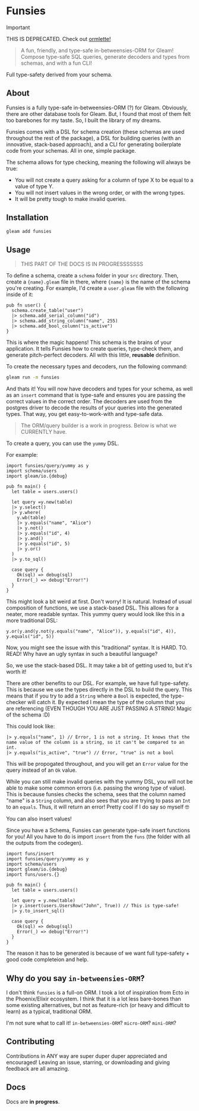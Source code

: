 # Funsies

>[!IMPORTANT]
>THIS IS DEPRECATED. Check out [ormlette!](https://github.com/ashercn97/ormlette)


> A fun, friendly, and type-safe in-betweensies-ORM for Gleam! Compose type-safe SQL queries, generate decoders and types from schemas, and with a fun CLI!

Full type-safety derived from your schema.

## About

Funsies is a fully type-safe in-betweensies-ORM (?) for Gleam. Obviously, there are other database tools for Gleam. But, I found that most of them felt too barebones for my taste. So, I built the library of my dreams.

Funsies comes with a DSL for schema creation (these schemas are used throughout the rest of the package), a DSL for building queries (with an innovative, stack-based approach), and a CLI for generating boilerplate code from your schemas. All in one, simple package.

The schema allows for type checking, meaning the following will always be true:

- You will not create a query asking for a column of type X to be equal to a value of type Y.
- You will not insert values in the wrong order, or with the wrong types.
- It will be pretty tough to make invalid queries.

## Installation

```bash
gleam add funsies
```

## Usage

> THIS PART OF THE DOCS IS IN PROGRESSSSSSS

To define a schema, create a `schema` folder in your `src` directory. Then, create a `{name}.gleam` file in there, where `{name}` is the name of the schema you're creating. For example, I'd create a `user.gleam` file with the following inside of it:

```gleam
pub fn user() {
  schema.create_table("user")
  |> schema.add_serial_column("id")
  |> schema.add_string_column("name", 255)
  |> schema.add_bool_column("is_active")
}
```

This is where the magic happens! This schema is the brains of your application. It tells Funsies how to create queries, type-check them, and generate pitch-perfect decoders. All with this little, **reusable** definition.

To create the necessary types and decoders, run the following command:

```bash
gleam run -m funsies
```

And thats it! You will now have decoders and types for your schema, as well as an `insert` command that is type-safe and ensures you are passing the correct values in the correct order. The decoders are used from the postgres driver to decode the results of your queries into the generated types. That way, you get easy-to-work-with and type-safe data.

> The ORM/query builder is a work in progress. Below is what we CURRENTLY have.

To create a query, you can use the `yummy` DSL.

For example:

```gleam
import funsies/query/yummy as y
import schema/users
import gleam/io.{debug}

pub fn main() {
  let table = users.users()

  let query =y.new(table)
  |> y.select()
  |> y.where(
    y.wb(table)
    |> y.equals("name", "Alice")
    |> y.not()
    |> y.equals("id", 4)
    |> y.and()
    |> y.equals("id", 5)
    |> y.or()
  )
  |> y.to_sql()

  case query {
    Ok(sql) => debug(sql)
    Error(_) => debug("Error!")
  }
}
```

This might look a bit weird at first. Don't worry! It is natural. Instead of usual composition of functions, we use a stack-based DSL. This allows for a neater, more readable syntax. This yummy query would look like this in a more traditional DSL:

```gleam
y.or(y.and(y.not(y.equals("name", "Alice")), y.equals("id", 4)), y.equals("id", 5))
```

Now, you might see the issue with this "traditional" syntax. It is HARD. TO. READ! Why have an ugly syntax in such a beautiful language?

So, we use the stack-based DSL. It may take a bit of getting used to, but it's worth it!

There are other benefits to our DSL. For example, we have full type-safety. This is because we use the types directly in the DSL to build the query. This means that if you try to add a `String` where a `Bool` is expected, the type-checker will catch it. By expected I mean the type of the column that you are referencing (EVEN THOUGH YOU ARE JUST PASSING A STRING! Magic of the schema :D)

This could look like:

```gleam
|> y.equals("name", 1) // Error, 1 is not a string. It knows that the name value of the column is a string, so it can't be compared to an int.
|> y.equals("is_active", "true") // Error, "true" is not a bool
```

This will be propogated throughout, and you will get an `Error` value for the query instead of an `Ok` value.

While you can still make invalid queries with the yummy DSL, you will not be able to make some common errors (i.e. passing the wrong type of value). This is because funsies checks the schema, sees that the column named "name" is a `String` column, and also sees that you are trying to pass an `Int` to an `equals`. Thus, it will return an error! Pretty cool if I do say so myself 🤓

You can also insert values!

Since you have a Schema, Funsies can generate type-safe insert functions for you! All you have to do is import `insert` from the `funs` (the folder with all the outputs from the codegen).

```gleam
import funs/insert
import funsies/query/yummy as y
import schema/users
import gleam/io.{debug}
import funs/users.{}

pub fn main() {
  let table = users.users()

  let query = y.new(table)
  |> y.insert(users.UsersRow("John", True)) // This is type-safe!
  |> y.to_insert_sql()

  case query {
    Ok(sql) => debug(sql)
    Error(_) => debug("Error!")
  }
}
```

The reason it has to be generated is because of we want full type-safety + good code completeion and help.

## Why do you say `in-betweensies-ORM`?

I don't think `funsies` is a full-on ORM. I took a lot of inspiration from Ecto in the Phoenix/Elixir ecosystem. I think that it is a lot less bare-bones than some existing alternatives, but not as feature-rich (or heavy and difficult to learn) as a typical, traditional ORM.

I'm not sure what to call it! `in-betweensies-ORM`? `micro-ORM`? `mini-ORM`?

## Contributing

Contributions in ANY way are super duper duper appreciated and encouraged! Leaving an issue, starring, or downloading and giving feedback are all amazing.

## Docs

Docs are **in progress**.
